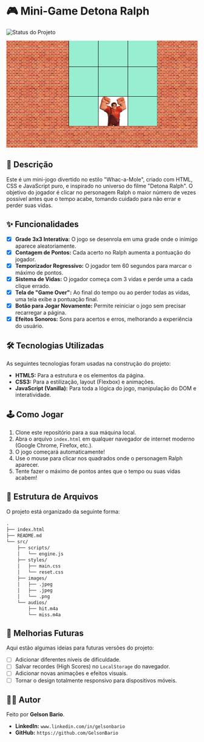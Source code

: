 # 🎮 Mini-Game Detona Ralph

![Status do Projeto](https://img.shields.io/badge/status-conclu%C3%ADdo-green)

![Prévia do Jogo](./src/images/preview.png)

## 📝 Descrição

Este é um mini-jogo divertido no estilo "Whac-a-Mole", criado com HTML, CSS e JavaScript puro, e inspirado no universo do filme "Detona Ralph". O objetivo do jogador é clicar no personagem Ralph o maior número de vezes possível antes que o tempo acabe, tomando cuidado para não errar e perder suas vidas.

## ✨ Funcionalidades

-   [x] **Grade 3x3 Interativa:** O jogo se desenrola em uma grade onde o inimigo aparece aleatoriamente.
-   [x] **Contagem de Pontos:** Cada acerto no Ralph aumenta a pontuação do jogador.
-   [x] **Temporizador Regressivo:** O jogador tem 60 segundos para marcar o máximo de pontos.
-   [x] **Sistema de Vidas:** O jogador começa com 3 vidas e perde uma a cada clique errado.
-   [x] **Tela de "Game Over":** Ao final do tempo ou ao perder todas as vidas, uma tela exibe a pontuação final.
-   [x] **Botão para Jogar Novamente:** Permite reiniciar o jogo sem precisar recarregar a página.
-   [x] **Efeitos Sonoros:** Sons para acertos e erros, melhorando a experiência do usuário.

## 🛠️ Tecnologias Utilizadas

As seguintes tecnologias foram usadas na construção do projeto:

-   **HTML5:** Para a estrutura e os elementos da página.
-   **CSS3:** Para a estilização, layout (Flexbox) e animações.
-   **JavaScript (Vanilla):** Para toda a lógica do jogo, manipulação do DOM e interatividade.

## 🕹️ Como Jogar

1.  Clone este repositório para a sua máquina local.
2.  Abra o arquivo `index.html` em qualquer navegador de internet moderno (Google Chrome, Firefox, etc.).
3.  O jogo começará automaticamente!
4.  Use o mouse para clicar nos quadrados onde o personagem Ralph aparecer.
5.  Tente fazer o máximo de pontos antes que o tempo ou suas vidas acabem!

## 📂 Estrutura de Arquivos

O projeto está organizado da seguinte forma:

```
.
├── index.html
├── README.md
└── src/
    ├── scripts/
    │   └── engine.js
    ├── styles/
    │   ├── main.css
    │   └── reset.css
    ├── images/
    │   ├── .jpeg
    │   ├── .jpeg
    │   └── .png
    └── audios/
        ├── hit.m4a
        └── miss.m4a
```

## 🚀 Melhorias Futuras

Aqui estão algumas ideias para futuras versões do projeto:

-   [ ] Adicionar diferentes níveis de dificuldade.
-   [ ] Salvar recordes (High Scores) no `LocalStorage` do navegador.
-   [ ] Adicionar novas animações e efeitos visuais.
-   [ ] Tornar o design totalmente responsivo para dispositivos móveis.

## 👨‍💻 Autor

Feito por **Gelson Bario**.

-   **LinkedIn:** `www.linkedin.com/in/gelsonbario`
-   **GitHub:** `https://github.com/GelsonBario`